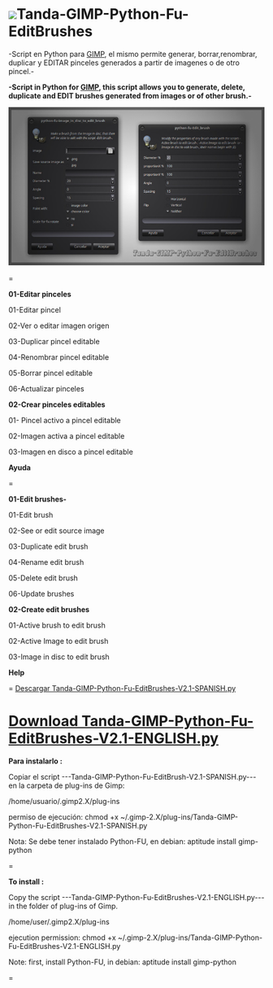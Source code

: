 ![](https://dl.dropboxusercontent.com/u/6425188/eLeDeTe/Gimp.png)Tanda-GIMP-Python-Fu-EditBrushes
=

-Script en Python para [GIMP](http://gimp.org), el mismo permite generar, borrar,renombrar, duplicar y EDITAR pinceles generados a partir de imagenes o de otro pincel.-

**-Script in Python for [GIMP](http://gimp.org), this script allows you to generate, delete, duplicate and EDIT brushes generated from images or of other brush.-**

![](https://github.com/eLeDeTe-LoDeTanda/Tanda-GIMP-Python-Fu-EditBrushes/raw/master/Tanda-GIMP-Python-Fu-EditBrushes.jpg)

=

**01-Editar pinceles**

01-Editar pincel

02-Ver o editar imagen origen

03-Duplicar pincel editable

04-Renombrar pincel editable

05-Borrar pincel editable

06-Actualizar pinceles

**02-Crear pinceles editables**

01- Pincel activo a pincel editable

02-Imagen activa a pincel editable

03-Imagen en disco a pincel editable

**Ayuda**

=

**01-Edit brushes-**

01-Edit brush

02-See or edit source image

03-Duplicate edit brush

04-Rename edit brush

05-Delete edit brush

06-Update brushes

**02-Create edit brushes**

01-Active brush to edit brush

02-Active Image to edit brush

03-Image in disc to edit brush

**Help**

=
[Descargar Tanda-GIMP-Python-Fu-EditBrushes-V2.1-SPANISH.py](https://github.com/eLeDeTe-LoDeTanda/Tanda-GIMP-Python-Fu-EditBrushes/blob/master/Tanda-GIMP-Python-Fu-EditBrushes-V2.1-SPANISH.py)

**[Download Tanda-GIMP-Python-Fu-EditBrushes-V2.1-ENGLISH.py](https://github.com/eLeDeTe-LoDeTanda/Tanda-GIMP-Python-Fu-EditBrushes/blob/master/Tanda-GIMP-Python-Fu-EditBrushes-V2.1-ENGLISH.py)**
=

**Para instalarlo :**

Copiar el script ---Tanda-GIMP-Python-Fu-EditBrush-V2.1-SPANISH.py--- en la carpeta de plug-ins de Gimp:

/home/usuario/.gimp2.X/plug-ins

permiso de ejecución:
chmod +x ~/.gimp-2.X/plug-ins/Tanda-GIMP-Python-Fu-EditBrushes-V2.1-SPANISH.py

Nota: Se debe tener instalado Python-FU, en debian: 
      aptitude install gimp-python

=

**To install :**

Copy the script ---Tanda-GIMP-Python-Fu-EditBrushes-V2.1-ENGLISH.py--- in the folder of plug-ins of Gimp. 

/home/user/.gimp2.X/plug-ins

ejecution permission:
chmod +x ~/.gimp-2.X/plug-ins/Tanda-GIMP-Python-Fu-EditBrushes-V2.1-ENGLISH.py

Note: first, install Python-FU, in debian: 
      aptitude install gimp-python

=
